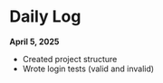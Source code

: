 # Daily Log

**April 5, 2025**  
- Created project structure  
- Wrote login tests (valid and invalid)
